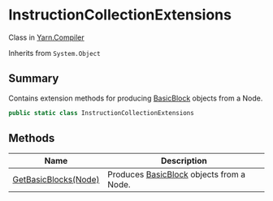 # InstructionCollectionExtensions

Class in [Yarn.Compiler](yarn.compiler.md)

Inherits from `System.Object`

## Summary

Contains extension methods for producing [BasicBlock](yarn.compiler.basicblock.md) objects from a Node.

```csharp
public static class InstructionCollectionExtensions
```

## Methods

| Name                                                                                    | Description                                                             |
| --------------------------------------------------------------------------------------- | ----------------------------------------------------------------------- |
| [GetBasicBlocks(Node)](yarn.compiler.instructioncollectionextensions.getbasicblocks.md) | Produces [BasicBlock](yarn.compiler.basicblock.md) objects from a Node. |

